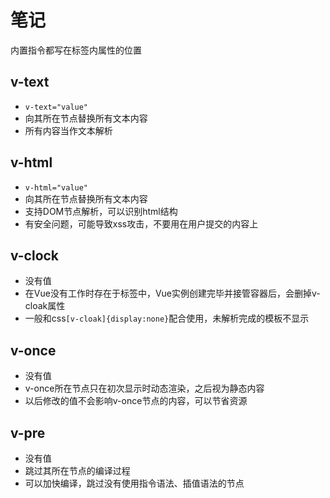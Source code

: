# 笔记

内置指令都写在标签内属性的位置

## v-text

- `v-text="value"`
- 向其所在节点替换所有文本内容
- 所有内容当作文本解析

## v-html

- `v-html="value"`
- 向其所在节点替换所有文本内容
- 支持DOM节点解析，可以识别html结构
- 有安全问题，可能导致xss攻击，不要用在用户提交的内容上

## v-clock

- 没有值
- 在Vue没有工作时存在于标签中，Vue实例创建完毕并接管容器后，会删掉v-cloak属性
- 一般和css`[v-cloak]{display:none}`配合使用，未解析完成的模板不显示

## v-once

- 没有值
- v-once所在节点只在初次显示时动态渲染，之后视为静态内容
- 以后修改的值不会影响v-once节点的内容，可以节省资源

## v-pre

- 没有值
- 跳过其所在节点的编译过程
- 可以加快编译，跳过没有使用指令语法、插值语法的节点